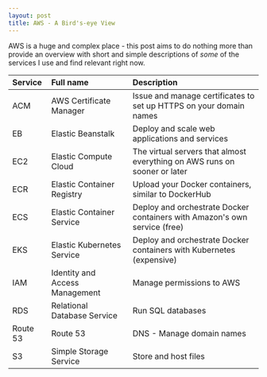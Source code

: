 ```yaml
---
layout: post
title: AWS - A Bird's-eye View
---
```


AWS is a huge and complex place - this post aims to do nothing more than provide an overview with short and simple descriptions of _some_ of the services I use and find relevant right now.

| Service  | Full name                      | Description                                                               |
| :------- | :----------------------------- | :------------------------------------------------------------------------ |
| ACM      | AWS Certificate Manager        | Issue and manage certificates to set up HTTPS on your domain names        |
| EB       | Elastic Beanstalk              | Deploy and scale web applications and services                            |
| EC2      | Elastic Compute Cloud          | The virtual servers that almost everything on AWS runs on sooner or later |
| ECR      | Elastic Container Registry     | Upload your Docker containers, similar to DockerHub                       |
| ECS      | Elastic Container Service      | Deploy and orchestrate Docker containers with Amazon's own service (free) |
| EKS      | Elastic Kubernetes Service     | Deploy and orchestrate Docker containers with Kubernetes (expensive)      |
| IAM      | Identity and Access Management | Manage permissions to AWS                                                 |
| RDS      | Relational Database Service    | Run SQL databases                                                         |
| Route 53 | Route 53                       | DNS - Manage domain names                                                 |
| S3       | Simple Storage Service         | Store and host files                                                      |
